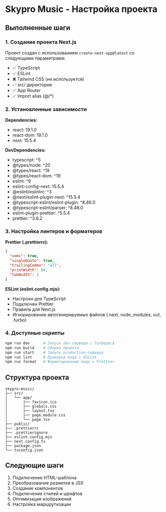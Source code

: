 # Skypro Music - Настройка проекта

## Выполненные шаги

### 1. Создание проекта Next.js
Проект создан с использованием `create-next-app@latest` со следующими параметрами:
- ✅ TypeScript
- ✅ ESLint
- ❌ Tailwind CSS (не используется)
- ✅ src/ директория
- ✅ App Router
- ✅ Import alias (@/*)

### 2. Установленные зависимости

**Dependencies:**
- react: 19.1.0
- react-dom: 19.1.0
- next: 15.5.4

**DevDependencies:**
- typescript: ^5
- @types/node: ^20
- @types/react: ^19
- @types/react-dom: ^19
- eslint: ^9
- eslint-config-next: 15.5.4
- @eslint/eslintrc: ^3
- @next/eslint-plugin-next: ^15.5.4
- @typescript-eslint/eslint-plugin: ^8.46.0
- @typescript-eslint/parser: ^8.46.0
- eslint-plugin-prettier: ^5.5.4
- prettier: ^3.6.2

### 3. Настройка линтеров и форматеров

**Prettier (.prettierrc):**
```json
{
  "semi": true,
  "singleQuote": true,
  "trailingComma": "all",
  "printWidth": 80,
  "tabWidth": 2
}
```

**ESLint (eslint.config.mjs):**
- Настроен для TypeScript
- Подключен Prettier
- Правила для Next.js
- Игнорирование автогенерируемых файлов (.next, node_modules, out, .turbo)

### 4. Доступные скрипты

```bash
npm run dev      # Запуск dev-сервера с Turbopack
npm run build    # Сборка проекта
npm run start    # Запуск production-сервера
npm run lint     # Проверка кода с ESLint
npm run format   # Форматирование кода с Prettier
```

## Структура проекта

```
skypro-music/
├── src/
│   └── app/
│       ├── favicon.ico
│       ├── globals.css
│       ├── layout.tsx
│       ├── page.module.css
│       └── page.tsx
├── public/
├── .prettierrc
├── .prettierignore
├── eslint.config.mjs
├── next.config.ts
├── package.json
└── tsconfig.json
```

## Следующие шаги

1. Подключение HTML-шаблона
2. Преобразование разметки в JSX
3. Создание компонентов
4. Подключение стилей и шрифтов
5. Оптимизация изображений
6. Настройка маршрутизации
